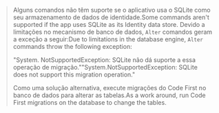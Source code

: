 > <span data-ttu-id="b3034-101">Alguns comandos não têm suporte se o aplicativo usa o SQLite como seu armazenamento de dados de identidade.</span><span class="sxs-lookup"><span data-stu-id="b3034-101">Some commands aren't supported if the app uses SQLite as its Identity data store.</span></span> <span data-ttu-id="b3034-102">Devido a limitações no mecanismo de banco de dados, `Alter` comandos geram a exceção a seguir:</span><span class="sxs-lookup"><span data-stu-id="b3034-102">Due to limitations in the database engine, `Alter` commands throw the following exception:</span></span>
>
> <span data-ttu-id="b3034-103">"System. NotSupportedException: SQLite não dá suporte a essa operação de migração."</span><span class="sxs-lookup"><span data-stu-id="b3034-103">"System.NotSupportedException: SQLite does not support this migration operation."</span></span> 
>
> <span data-ttu-id="b3034-104">Como uma solução alternativa, execute migrações do Code First no banco de dados para alterar as tabelas.</span><span class="sxs-lookup"><span data-stu-id="b3034-104">As a work around, run Code First migrations on the database to change the tables.</span></span>
